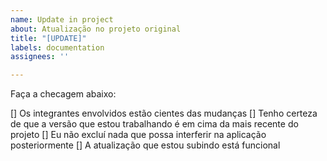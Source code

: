```yaml
---
name: Update in project
about: Atualização no projeto original
title: "[UPDATE]"
labels: documentation
assignees: ''

---
```


Faça a checagem abaixo:

[] Os integrantes envolvidos estão cientes das mudanças
[] Tenho certeza de que a versão que estou trabalhando é em cima da mais recente do projeto
[] Eu não excluí nada que possa interferir na aplicação posteriormente
[] A atualização que estou subindo está funcional
